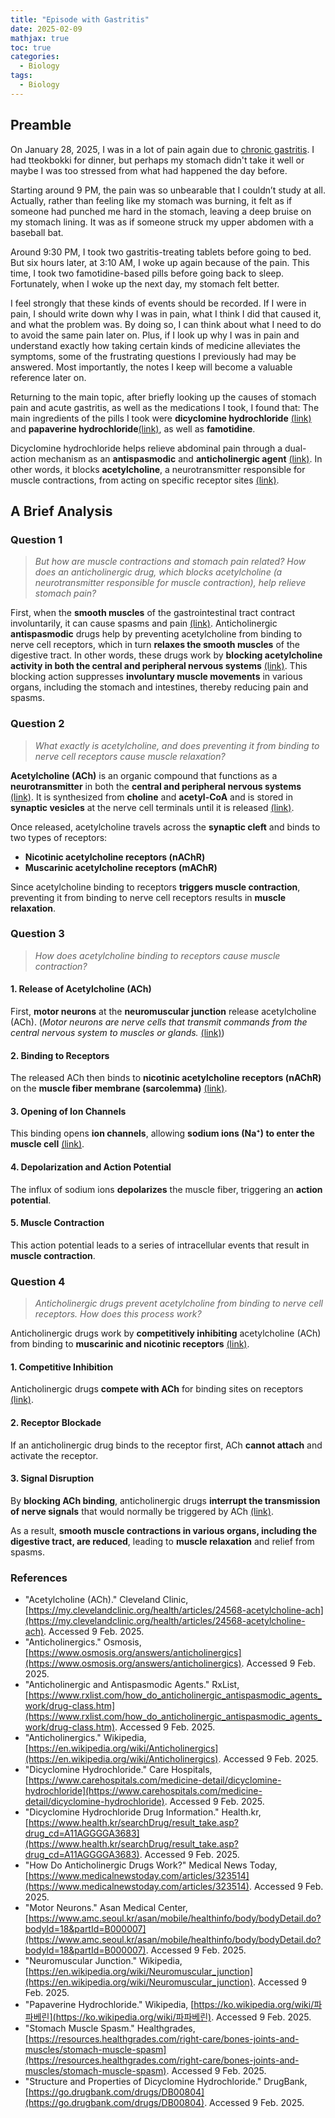 ```yaml
---
title: "Episode with Gastritis"
date: 2025-02-09
mathjax: true
toc: true
categories:
  - Biology
tags:
  - Biology
---
```


## Preamble

On January 28, 2025, I was in a lot of pain again due to <u>chronic gastritis</u>. I had tteokbokki for dinner, but perhaps my stomach didn't take it well or maybe I was too stressed from what had happened the day before. 

Starting around 9 PM, the pain was so unbearable that I couldn’t study at all. Actually, rather than feeling like my stomach was burning, it felt as if someone had punched me hard in the stomach, leaving a deep bruise on my stomach lining. It was as if someone struck my upper abdomen with a baseball bat. 

Around 9:30 PM, I took two gastritis-treating tablets before going to bed. But six hours later, at 3:10 AM, I woke up again because of the pain. This time, I took two famotidine-based pills before going back to sleep. Fortunately, when I woke up the next day, my stomach felt better. 

I feel strongly that these kinds of events should be recorded. If I were in pain, I should write down why I was in pain, what I think I did that caused it, and what the problem was. By doing so, I can think about what I need to do to avoid the same pain later on. Plus, if I look up why I was in pain and understand exactly how taking certain kinds of medicine alleviates the symptoms, some of the frustrating questions I previously had may be answered. Most importantly, the notes I keep will become a valuable reference later on.

Returning to the main topic, after briefly looking up the causes of stomach pain and acute gastritis, as well as the medications I took, I found that:
The main ingredients of the pills I took were **dicyclomine hydrochloride** [(link)](https://www.health.kr/searchDrug/result_take.asp?drug_cd=A11AGGGGA3683) and **papaverine hydrochloride**[(link)](https://ko.wikipedia.org/wiki/파파베린), as well as **famotidine**.

Dicyclomine hydrochloride helps relieve abdominal pain through a dual-action mechanism as an **antispasmodic** and **anticholinergic agent** [(link)](https://www.carehospitals.com/medicine-detail/dicyclomine-hydrochloride). In other words, it blocks **acetylcholine**, a neurotransmitter responsible for muscle contractions, from acting on specific receptor sites [(link)](https://go.drugbank.com/drugs/DB00804).

## A Brief Analysis

### Question 1 
> *But how are muscle contractions and stomach pain related? How does an anticholinergic drug, which blocks acetylcholine (a neurotransmitter responsible for muscle contraction), help relieve stomach pain?*

First, when the **smooth muscles** of the gastrointestinal tract contract involuntarily, it can cause spasms and pain [(link)](https://resources.healthgrades.com/right-care/bones-joints-and-muscles/stomach-muscle-spasm). Anticholinergic **antispasmodic** drugs help by preventing acetylcholine from binding to nerve cell receptors, which in turn **relaxes the smooth muscles** of the digestive tract. In other words, these drugs work by **blocking acetylcholine activity in both the central and peripheral nervous systems** [(link)](https://www.rxlist.com/how_do_anticholinergic_antispasmodic_agents_work/drug-class.htm). This blocking action suppresses **involuntary muscle movements** in various organs, including the stomach and intestines, thereby reducing pain and spasms.

### Question 2 
> *What exactly is acetylcholine, and does preventing it from binding to nerve cell receptors cause muscle relaxation?*

**Acetylcholine (ACh)** is an organic compound that functions as a **neurotransmitter** in both the **central and peripheral nervous systems** [(link)](https://en.wikipedia.org/wiki/Acetylcholine). It is synthesized from **choline** and **acetyl-CoA** and is stored in **synaptic vesicles** at the nerve cell terminals until it is released [(link)](https://my.clevelandclinic.org/health/articles/24568-acetylcholine-ach).

Once released, acetylcholine travels across the **synaptic cleft** and binds to two types of receptors:

- **Nicotinic acetylcholine receptors (nAChR)**
- **Muscarinic acetylcholine receptors (mAChR)**

Since acetylcholine binding to receptors **triggers muscle contraction**, preventing it from binding to nerve cell receptors results in **muscle relaxation**.

### Question 3
> *How does acetylcholine binding to receptors cause muscle contraction?*

#### **1. Release of Acetylcholine (ACh)**

First, **motor neurons** at the **neuromuscular junction** release acetylcholine (ACh). (*Motor neurons are nerve cells that transmit commands from the central nervous system to muscles or glands.* [(link)](https://www.amc.seoul.kr/asan/mobile/healthinfo/body/bodyDetail.do?bodyId=18&partId=B000007))

#### **2. Binding to Receptors**

The released ACh then binds to **nicotinic acetylcholine receptors (nAChR)** on the **muscle fiber membrane (sarcolemma)** [(link)](https://en.wikipedia.org/wiki/Neuromuscular_junction).

#### **3. Opening of Ion Channels**

This binding opens **ion channels**, allowing **sodium ions (Na⁺) to enter the muscle cell** [(link)](https://en.wikipedia.org/wiki/Neuromuscular_junction).

#### **4. Depolarization and Action Potential**

The influx of sodium ions **depolarizes** the muscle fiber, triggering an **action potential**.

#### **5. Muscle Contraction**

This action potential leads to a series of intracellular events that result in **muscle contraction**.

### Question 4
> *Anticholinergic drugs prevent acetylcholine from binding to nerve cell receptors. How does this process work?*

Anticholinergic drugs work by **competitively inhibiting** acetylcholine (ACh) from binding to **muscarinic and nicotinic receptors** [(link)](https://www.osmosis.org/answers/anticholinergics).

#### **1. Competitive Inhibition**

Anticholinergic drugs **compete with ACh** for binding sites on receptors [(link)](https://en.wikipedia.org/wiki/Anticholinergics).

#### **2. Receptor Blockade**

If an anticholinergic drug binds to the receptor first, ACh **cannot attach** and activate the receptor.

#### **3. Signal Disruption**

By **blocking ACh binding**, anticholinergic drugs **interrupt the transmission of nerve signals** that would normally be triggered by ACh [(link)](https://www.medicalnewstoday.com/articles/323514).

As a result, **smooth muscle contractions in various organs, including the digestive tract, are reduced**, leading to **muscle relaxation** and relief from spasms.

### **References**

- "Acetylcholine (ACh)." Cleveland Clinic, [https://my.clevelandclinic.org/health/articles/24568-acetylcholine-ach](https://my.clevelandclinic.org/health/articles/24568-acetylcholine-ach). Accessed 9 Feb. 2025.
- "Anticholinergics." Osmosis, [https://www.osmosis.org/answers/anticholinergics](https://www.osmosis.org/answers/anticholinergics). Accessed 9 Feb. 2025.
- "Anticholinergic and Antispasmodic Agents." RxList, [https://www.rxlist.com/how_do_anticholinergic_antispasmodic_agents_work/drug-class.htm](https://www.rxlist.com/how_do_anticholinergic_antispasmodic_agents_work/drug-class.htm). Accessed 9 Feb. 2025.
- "Anticholinergics." Wikipedia, [https://en.wikipedia.org/wiki/Anticholinergics](https://en.wikipedia.org/wiki/Anticholinergics). Accessed 9 Feb. 2025.
- "Dicyclomine Hydrochloride." Care Hospitals, [https://www.carehospitals.com/medicine-detail/dicyclomine-hydrochloride](https://www.carehospitals.com/medicine-detail/dicyclomine-hydrochloride). Accessed 9 Feb. 2025.
- "Dicyclomine Hydrochloride Drug Information." Health.kr, [https://www.health.kr/searchDrug/result_take.asp?drug_cd=A11AGGGGA3683](https://www.health.kr/searchDrug/result_take.asp?drug_cd=A11AGGGGA3683). Accessed 9 Feb. 2025.
- "How Do Anticholinergic Drugs Work?" Medical News Today, [https://www.medicalnewstoday.com/articles/323514](https://www.medicalnewstoday.com/articles/323514). Accessed 9 Feb. 2025.
- "Motor Neurons." Asan Medical Center, [https://www.amc.seoul.kr/asan/mobile/healthinfo/body/bodyDetail.do?bodyId=18&partId=B000007](https://www.amc.seoul.kr/asan/mobile/healthinfo/body/bodyDetail.do?bodyId=18&partId=B000007). Accessed 9 Feb. 2025.
- "Neuromuscular Junction." Wikipedia, [https://en.wikipedia.org/wiki/Neuromuscular_junction](https://en.wikipedia.org/wiki/Neuromuscular_junction). Accessed 9 Feb. 2025.
- "Papaverine Hydrochloride." Wikipedia, [https://ko.wikipedia.org/wiki/파파베린](https://ko.wikipedia.org/wiki/파파베린). Accessed 9 Feb. 2025.
- "Stomach Muscle Spasm." Healthgrades, [https://resources.healthgrades.com/right-care/bones-joints-and-muscles/stomach-muscle-spasm](https://resources.healthgrades.com/right-care/bones-joints-and-muscles/stomach-muscle-spasm). Accessed 9 Feb. 2025.
- "Structure and Properties of Dicyclomine Hydrochloride." DrugBank, [https://go.drugbank.com/drugs/DB00804](https://go.drugbank.com/drugs/DB00804). Accessed 9 Feb. 2025.
